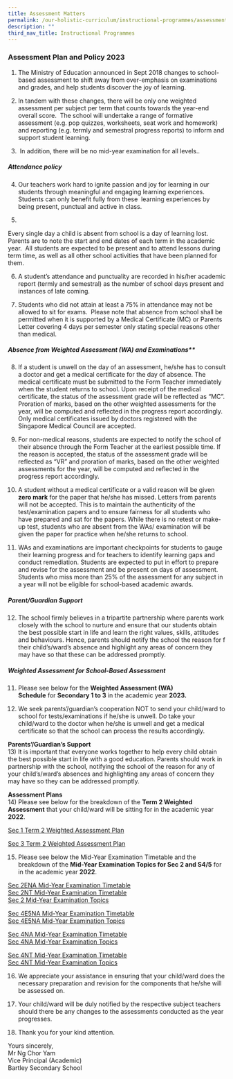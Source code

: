 ```yaml
---
title: Assessment Matters
permalink: /our-holistic-curriculum/instructional-programmes/assessment-matters/
description: ""
third_nav_title: Instructional Programmes
---
```

### Assessment Plan and Policy 2023

1) The Ministry of Education announced in Sept 2018 changes to school-based assessment to shift away from over-emphasis on examinations and grades, and help students discover the joy of learning.

2)    In tandem with these changes, there will be only one weighted assessment per subject per term that counts towards the year-end overall score.  The school will undertake a range of formative assessment (e.g. pop quizzes, worksheets, seat work and homework) and reporting (e.g. termly and semestral progress reports) to inform and support student learning.

3)   In addition, there will be no mid-year examination for all levels..  

##### Attendance policy

4) Our teachers work hard to ignite passion and joy for learning in our students through meaningful and engaging learning experiences. Students can only benefit fully from these  learning experiences by being present, punctual and active in class.  

5) 
Every single day a child is absent from school is a day of learning lost.  Parents are to note the start and end dates of each term in the academic year.  All students are expected to be present and to attend lessons during term time, as well as all other school activities that have been planned for them.
 
6) A student’s attendance and punctuality are recorded in his/her academic report (termly and semestral) as the number of school days present and instances of late coming.

7) Students who did not attain at least a 75% in attendance may not be allowed to sit for exams.  Please note that absence from school shall be permitted when it is supported by a Medical Certificate (MC) or Parents Letter covering 4 days per semester only stating special reasons other than medical.

##### Absence from Weighted Assessment (WA) and Examinations** <br>
8) If a student is unwell on the day of an assessment, he/she has to consult a doctor and get a medical certificate for the day of absence. The medical certificate must be submitted to the Form Teacher immediately when the student returns to school. Upon receipt of the medical certificate, the status of the assessment grade will be reflected as “MC”. Proration of marks, based on the other weighted assessments for the year, will be computed and reflected in the progress report accordingly. Only medical certificates issued by doctors registered with the Singapore Medical Council are accepted.

9) For non-medical reasons, students are expected to notify the school of their absence through the Form Teacher at the earliest possible time. If the reason is accepted, the status of the assessment grade will be reflected as “VR” and proration of marks, based on the other weighted assessments for the year, will be computed and reflected in the progress report accordingly.

10) A student without a medical certificate or a valid reason will be given **zero mark** for the paper that he/she has missed. Letters from parents will not be accepted. This is to maintain the authenticity of the test/examination papers and to ensure fairness for all students who have prepared and sat for the papers. While there is no retest or make-up test, students who are absent from the WAs/ examination will be given the paper for practice when he/she returns to school.
11) WAs and examinations are important checkpoints for students to gauge their learning progress and for teachers to identify learning gaps and conduct remediation. Students are expected to put in effort to prepare and revise for the assessment and be present on days of assessment. Students who miss more than 25% of the assessment for any subject in a year will not be eligible for school-based academic awards.

##### Parent/Guardian Support 

12) The school firmly believes in a tripartite partnership where parents work closely with the school to nurture and ensure that our students obtain the best possible start in life and learn the right values, skills, attitudes and behaviours. Hence, parents should notify the school the reason for f their child’s/ward’s absence and highlight any areas of concern they may have so that these can be addressed promptly.

##### Weighted Assessment for School-Based Assessment 

11) Please see below for the **Weighted Assessment (WA) Schedule** for **Secondary 1 to 3** in the academic year **2023.**

12) We seek parents’/guardian’s cooperation NOT to send your child/ward to school for tests/examinations if he/she is unwell.  Do take your child/ward to the doctor when he/she is unwell and get a medical certificate so that the school can process the results accordingly.

**Parents’/Guardian’s Support** <br>
13) It is important that everyone works together to help every child obtain the best possible start in life with a good education.  Parents should work in partnership with the school, notifying the school of the reason for any of your child’s/ward’s absences and highlighting any areas of concern they may have so they can be addressed promptly. 

**Assessment Plans** <br>
14) Please see below for the breakdown of the **Term 2 Weighted Assessment** that your child/ward will be sitting for in the academic year **2022**.

[Sec 1 Term 2 Weighted Assessment Plan](/files/2022%20Sec%201%20Term%202%20Consolidated%20Assessment%20Plan.pdf)

[Sec 3 Term 2 Weighted Assessment Plan](/files/2022%20Sec%203%20Term%202%20Consolidated%20Assessment%20Plan.pdf)

15) Please see below the Mid-Year Examination Timetable and the breakdown of the **Mid-Year Examination Topics for Sec 2 and S4/5** for in the academic year **2022**.

[Sec 2ENA Mid-Year Examination Timetable](/files/S2E2NA_MYE%202022%20timetable%20updated%2011%20Apr%2022.pdf) <br>
[Sec 2NT Mid-Year Examination Timetable](/files/S2NT_MYE%202022%20timetable%20updated%2011%20Apr%2022.pdf) <br>
[Sec 2 Mid-Year Examination Topics](/files/Sec%202%20MYE%20Topics%202022.pdf)

[Sec 4E5NA Mid-Year Examination Timetable](/files/S4E_5N_MYE%202022%20Timetable%206%20Apr%2022.pdf) <br>
[Sec 4E5NA Mid-Year Examination Topics](/files/Sec%204E5NA%20MYE%20Topics%202022.pdf)

[Sec 4NA Mid-Year Examination Timetable](/files/S4NA_MYE%202022%20timetable%20updated%206%20Apr%2022.pdf) <br>
[Sec 4NA Mid-Year Examination Topics](/files/Sec%204NA%20MYE%20Topics%202022.pdf)

[Sec 4NT Mid-Year Examination Timetable](/files/S4NT_MYE%202022%20timetable%20updated%206%20Apr%2022.pdf) <br>
[Sec 4NT Mid-Year Examination Topics](/files/Sec%204NT%20MYE%20Topics%202022.pdf)

16) We appreciate your assistance in ensuring that your child/ward does the necessary preparation and revision for the components that he/she will be assessed on.

17) Your child/ward will be duly notified by the respective subject teachers should there be any changes to the assessments conducted as the year progresses.

18) Thank you for your kind attention.

Yours sincerely, <br>
Mr Ng Chor Yam <br>
Vice Principal (Academic) <br>
Bartley Secondary School